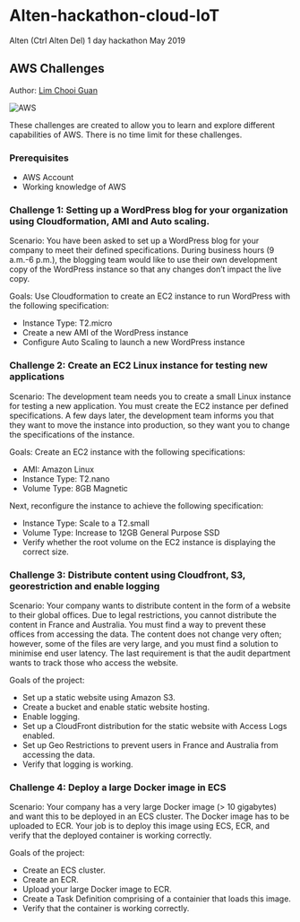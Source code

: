 

# Alten-hackathon-cloud-IoT
Alten (Ctrl Alten Del) 1 day hackathon May 2019

## AWS Challenges
Author: [Lim Chooi Guan](https://www.linkedin.com/in/cgl88/)

![AWS](https://australiancybersecuritymagazine.com.au/wp-content/uploads/2019/01/Amazon-Web-Services_logo835x396-702x336.png)

These challenges are created to allow you to learn and explore different capabilities of AWS.  There is no time limit for these challenges.

### Prerequisites
- AWS Account
- Working knowledge of AWS

### Challenge 1: Setting up a WordPress blog for your organization using Cloudformation, AMI and Auto scaling.
Scenario: You have been asked to set up a WordPress blog for your company to meet their defined specifications. During business hours (9 a.m.-6 p.m.), the blogging team would like to use their own development copy of the WordPress instance so that any changes don’t impact the live copy. 

Goals: Use Cloudformation to create an EC2 instance to run WordPress with the following specification:

- Instance Type: T2.micro
- Create a new AMI of the WordPress instance
- Configure Auto Scaling to launch a new WordPress instance

### Challenge 2:  Create an EC2 Linux instance for testing new applications

Scenario: The development team needs you to create a small Linux instance for testing a new application. You must create the EC2 instance per defined specifications. A few days later, the development team informs you that they want to move the instance into production, so they want you to change the specifications of the instance.

Goals: Create an EC2 instance with the following specifications:  
- AMI: Amazon Linux  
- Instance Type: T2.nano  
- Volume Type: 8GB Magnetic

Next, reconfigure the instance to achieve the following specification:  
- Instance Type: Scale to a T2.small  
- Volume Type: Increase to 12GB General Purpose SSD  
- Verify whether the root volume on the EC2 instance is displaying the correct size.

### Challenge 3: Distribute content using Cloudfront, S3, georestriction and enable logging

Scenario: Your company wants to distribute content in the form of a website to their global offices. Due to legal restrictions, you cannot distribute the content in France and Australia. You must find a way to prevent these offices from accessing the data. The content does not change very often; however, some of the files are very large, and you must find a solution to minimise end user latency. The last requirement is that the audit department wants to track those who access the website.

Goals of the project:  
- Set up a static website using Amazon S3.  
- Create a bucket and enable static website hosting.  
- Enable logging.  
- Set up a CloudFront distribution for the static website with Access Logs enabled.  
- Set up Geo Restrictions to prevent users in France and Australia from accessing the data.  
- Verify that logging is working.

### Challenge 4: Deploy a large Docker image in ECS

Scenario: Your company has a very large Docker image (> 10 gigabytes) and want this to be deployed in an ECS cluster.  The Docker image has to be uploaded to ECR.  Your job is to deploy this image using ECS, ECR, and verify that the deployed container is working correctly.

Goals of the project:
- Create an ECS cluster.
- Create an ECR.
- Upload your large Docker image to ECR.
- Create a Task Definition comprising of a containier that loads this image.
- Verify that the container is working correctly.
